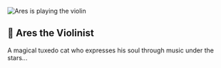 ![Ares is playing the violin](./ares-keman.jpg)

## 🎻 Ares the Violinist
A magical tuxedo cat who expresses his soul through music under the stars...
